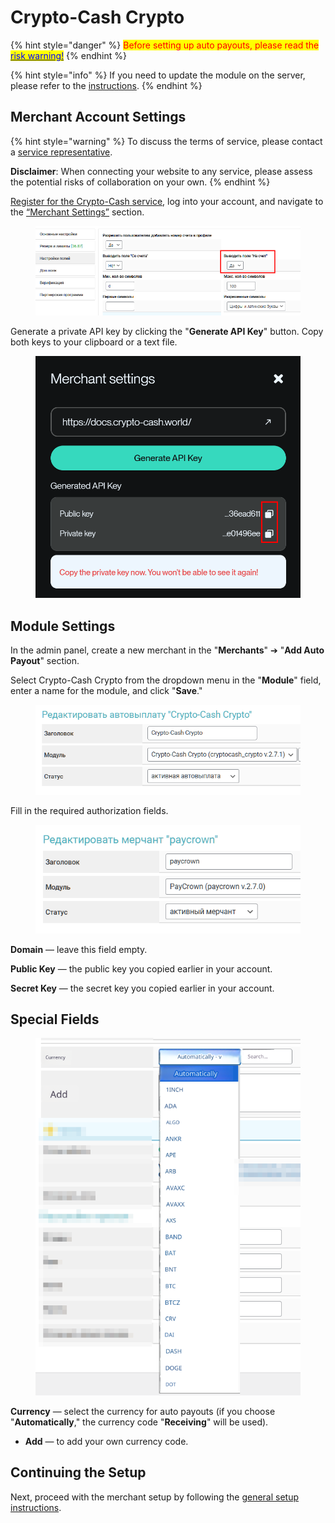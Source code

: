 # Crypto-Cash Crypto

{% hint style="danger" %}
<mark style="color:red;">Before setting up auto payouts, please read the</mark> [<mark style="color:blue;">risk warning!</mark>](https://premium.gitbook.io/main/osnovnye-nastroiki/merchanty-i-avtovyplaty/avtovyplaty/preduprezhdenie-o-riskakh)
{% endhint %}

{% hint style="info" %}
If you need to update the module on the server, please refer to the [instructions](https://premium.gitbook.io/main/osnovnye-nastroiki/faq/obnovlenie-failov-skripta-na-servere/kak-obnovit-faily-na-servere#moduli-merchantov-i-avtovyplat).
{% endhint %}

## Merchant Account Settings

{% hint style="warning" %}
To discuss the terms of service, please contact a [service representative](https://t.me/CCW_Admin).

**Disclaimer**: When connecting your website to any service, please assess the potential risks of collaboration on your own.
{% endhint %}

[Register for the Crypto-Cash service](https://account.crypto-cash.world/registration), log into your account, and navigate to the [“Merchant Settings”](https://account.crypto-cash.world/settings) section.

<figure><img src="../../../.gitbook/assets/image (1) (1) (1) (1) (1) (1) (1)_eng.png" alt=""><figcaption></figcaption></figure>

Generate a private API key by clicking the "**Generate API Key**" button. Copy both keys to your clipboard or a text file.

<figure><img src="../../../.gitbook/assets/image (3) (1) (1) (1)_eng.png" alt="" width="563"><figcaption></figcaption></figure>

## Module Settings

In the admin panel, create a new merchant in the "**Merchants**" ➔ "**Add Auto Payout**" section.

Select Crypto-Cash Crypto from the dropdown menu in the "**Module**" field, enter a name for the module, and click "**Save**."

<figure><img src="../../../.gitbook/assets/image (3) (1) (1) (1) (1) (1)_eng.png" alt="" width="490"><figcaption></figcaption></figure>

Fill in the required authorization fields.

<figure><img src="../../../.gitbook/assets/image (1) (1) (1) (1) (1) (1) (1) (1) (1) (1) (1)_eng.png" alt="" width="437"><figcaption></figcaption></figure>

**Domain** — leave this field empty.

**Public Key** — the public key you copied earlier in your account.

**Secret Key** — the secret key you copied earlier in your account.

## Special Fields

<figure><img src="../../../.gitbook/assets/image (2217)_eng.png" alt="" width="437"><figcaption></figcaption></figure>

**Currency** — select the currency for auto payouts (if you choose "**Automatically**," the currency code "**Receiving**" will be used).

* **Add** — to add your own currency code.

## Continuing the Setup

Next, proceed with the merchant setup by following the [general setup instructions](https://premium.gitbook.io/rukovodstvo-polzovatelya/osnovnye-nastroiki/merchanty-i-avtovyplaty/merchanty/obshie-nastroiki-merchantov).